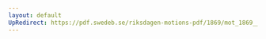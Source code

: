 ```yaml
---
layout: default
UpRedirect: https://pdf.swedeb.se/riksdagen-motions-pdf/1869/mot_1869__ak__00132.pdf
---
```

